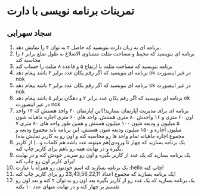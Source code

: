 # تمرینات برنامه نویسی با دارت

## سجاد سهرابی

1. برنامه ای به زبان دارت بنویسید که حاصل ۲ به توان ۴ را نمایش دهد.
2. برنامه ای بنویسید که محیط و مساحت مثلث متساوی الاضلاع به طول ضلع برابر ۶ را محاسبه کند
3. برنامه بنویسید که مساحت مثلث با ارتفاع ۵ و قاعده ۸ مثلث را حساب کند
4. برنامه ای بنویسید که اگر رقم یکان عدد برابر ۲ باشد پیغام دهد ok در غیر اینصورت nok
5. برنامه ای بنویسید که اگر رقم یکان عدد برابر ۳ باشد پیغام دهد ok در غیر اینصورت nok
6. برنامه ای بنویسید که اگر رقم یکان عدد برابر ۲ و دهگان برابر ۵ باشد پیغام دهد ok در غیر اینصورت nok
7. برنامه ای برای مدیریت آپارتمان بسازید!(این آپارتمان ۳۰ واحد هستش که ۱۴ واحد اون ۶۰ متری و ۱۶ واحدش ۸۰ متری هستش. واحد های ۶۰ متری اجاره ماهیانه شون ۵ میلیون و ودیعه شون ۱۰۰ میلیون هستش و همین طور واحد های ۸۰ متری ۷ میلیون اجاره و ۱۵۰ میلیون ودیعه شون هستش. این برنامه باید مجموع ودیعه و مجموع اجاره ماهیانه تمام واحد ها رو محاسبه کنه و اون رو به کاربر نمایش بده)
8. یک برنامه بسازید که چهار تا ورودی(هم میتونه عدد باشه هم کلمات و...) از کاربر بگیره و در نهایت همه رو باهم برای کاربر چاپ کنه.
9. یک برنامه بسازید که یک عدد از کاربر بگیره و اون رو ضربدر خودش کنه و در نهایت برای کاربر اون رو چاپ کنه!
10. یک برنامه بسازید که اسم خودتون رو همراه با عبارت :hello چاپ کنه!
11. یک برنامه بسازید که مجموع اعداد 23,43,56,22,11 رو برای کاربر چاپ کنه!
12. یک برنامه بسازید که یک عدد رو از کاربر بگیره بعد اون رو به توان ۲ کنه و بعد اون رو تقسیم بر چهار کنه و در نهایت منهای عدد ۱۰ بکنه
